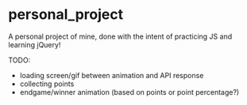 # personal_project
A personal project of mine, done with the intent of practicing JS and learning jQuery!

TODO:
- loading screen/gif between animation and API response
- collecting points
- endgame/winner animation (based on points or point percentage?)